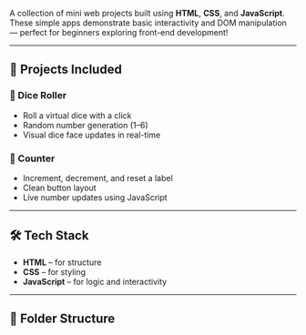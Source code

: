 A collection of mini web projects built using **HTML**, **CSS**, and **JavaScript**. These simple apps demonstrate basic interactivity and DOM manipulation — perfect for beginners exploring front-end development!

---

## 🚀 Projects Included

### 🎲 Dice Roller
- Roll a virtual dice with a click
- Random number generation (1–6)
- Visual dice face updates in real-time

### 🔢 Counter
- Increment, decrement, and reset a label
- Clean button layout
- Live number updates using JavaScript

---

## 🛠️ Tech Stack

- **HTML** – for structure  
- **CSS** – for styling  
- **JavaScript** – for logic and interactivity

---

## 📁 Folder Structure
